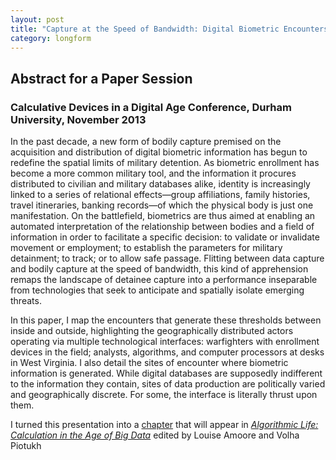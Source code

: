 ```yaml
---
layout: post
title: "Capture at the Speed of Bandwidth: Digital Biometric Encounters in the Everywhere War"
category: longform
---
```


## Abstract for a Paper Session

### Calculative Devices in a Digital Age Conference, Durham University, November 2013

In the past decade, a new form of bodily capture premised on the acquisition and distribution of digital biometric information has begun to redefine the spatial limits of military detention. As biometric enrollment has become a more common military tool, and the information it procures distributed to civilian and military databases alike, identity is increasingly linked to a series of relational effects—group affiliations, family histories, travel itineraries, banking records—of which the physical body is just one manifestation. On the battlefield, biometrics are thus aimed at enabling an automated interpretation of the relationship between bodies and a field of information in order to facilitate a specific decision: to validate or invalidate movement or employment; to establish the parameters for military detainment; to track; or to allow safe passage. Flitting between data capture and bodily capture at the speed of bandwidth, this kind of apprehension remaps the landscape of detainee capture into a performance inseparable from technologies that seek to anticipate and spatially isolate emerging threats.

In this paper, I map the encounters that generate these thresholds between inside and outside, highlighting the geographically distributed actors operating via multiple technological interfaces: warfighters with enrollment devices in the field; analysts, algorithms, and computer processors at desks in West Virginia. I also detail the sites of encounter where biometric information is generated. While digital databases are supposedly indifferent to the information they contain, sites of data production are politically varied and geographically discrete. For some, the interface is literally thrust upon them.

I turned this presentation into a [chapter](https://www.academia.edu/9029318/Capturing_Humanitarian_War_The_Collusion_Of_Violence_And_Care_In_US-Managed_Military_Detention) that will appear in [*Algorithmic Life: Calculation in the Age of Big Data*](http://www.routledge.com/books/details/9781138852846/) edited by Louise Amoore and Volha Piotukh
